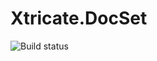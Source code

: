 # Xtricate.DocSet


![Build status](https://ci.appveyor.com/api/projects/status/8dnddawd6bb3dxn9?svg=true)


